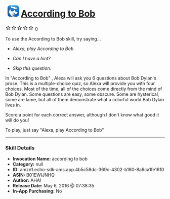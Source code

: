 # &nbsp;<img src="skill_icon" alt="According to Bob icon" width="36"> [According to Bob](http://alexa.amazon.com/#skills/amzn1.echo-sdk-ams.app.4b5c58dc-369c-4302-b180-8a6ca1fe1610)
![0 stars](../../images/ic_star_border_black_18dp_1x.png)![0 stars](../../images/ic_star_border_black_18dp_1x.png)![0 stars](../../images/ic_star_border_black_18dp_1x.png)![0 stars](../../images/ic_star_border_black_18dp_1x.png)![0 stars](../../images/ic_star_border_black_18dp_1x.png) 0

To use the According to Bob skill, try saying...

* *Alexa, play According to Bob*

* *Can I have a hint?*

* *Skip this question.*

In "According to Bob" , Alexa will ask you 6 questions about Bob Dylan's prose. This is a multiple-choice quiz, so Alexa will provide you with four choices. Most of the time, all of the choices come directly from the mind of Bob Dylan.  Some questions are easy, some obscure. Some are hysterical, some are lame, but all of them demonstrate what a colorful world Bob Dylan lives in. 

Score a point for each correct answer, although I don't know what good it will do you!

To play, just say "Alexa, play According to Bob"

***

### Skill Details

* **Invocation Name:** according to bob
* **Category:** null
* **ID:** amzn1.echo-sdk-ams.app.4b5c58dc-369c-4302-b180-8a6ca1fe1610
* **ASIN:** B01EWIJNHQ
* **Author:** AHA!
* **Release Date:** May 6, 2016 @ 07:38:35
* **In-App Purchasing:** No

